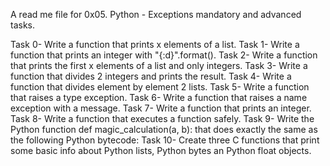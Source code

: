 A read me file for 0x05. Python - Exceptions mandatory and advanced tasks.

Task 0- Write a function that prints x elements of a list.
Task 1- Write a function that prints an integer with "{:d}".format().
Task 2- Write a function that prints the first x elements of a list and only integers.
Task 3- Write a function that divides 2 integers and prints the result.
Task 4- Write a function that divides element by element 2 lists.
Task 5- Write a function that raises a type exception.
Task 6- Write a function that raises a name exception with a message.
Task 7- Write a function that prints an integer.
Task 8- Write a function that executes a function safely.
Task 9- Write the Python function def magic_calculation(a, b): that does exactly the same as the following Python bytecode:
Task 10- Create three C functions that print some basic info about Python lists, Python bytes an Python float objects.
